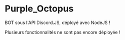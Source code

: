 # Purple_Octopus
BOT sous l'API Discord.JS, déployé avec NodeJS !

Plusieurs fonctionnalités ne sont pas encore déployée !

